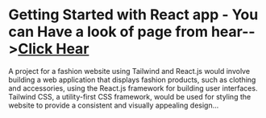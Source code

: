 # Getting Started with React app - You can Have a look of page from hear-->[Click Hear](https://ashish23072002.github.io/ShopingIntProject/)
A project for a fashion website using Tailwind and React.js would involve building a web application that displays fashion products, such as clothing and accessories, using the React.js framework for building user interfaces. Tailwind CSS, a utility-first CSS framework, would be used for styling the website to provide a consistent and visually appealing design... 
